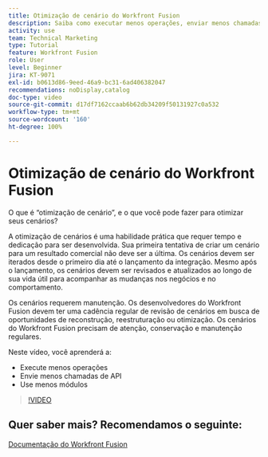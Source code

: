 ```yaml
---
title: Otimização de cenário do Workfront Fusion
description: Saiba como executar menos operações, enviar menos chamadas de API e usar menos módulos, tudo no [!DNL Adobe Workfront Fusion].
activity: use
team: Technical Marketing
type: Tutorial
feature: Workfront Fusion
role: User
level: Beginner
jira: KT-9071
exl-id: b0613d86-9eed-46a9-bc31-6ad406382047
recommendations: noDisplay,catalog
doc-type: video
source-git-commit: d17df7162ccaab6b62db34209f50131927c0a532
workflow-type: tm+mt
source-wordcount: '160'
ht-degree: 100%

---
```


# Otimização de cenário do Workfront Fusion

O que é “otimização de cenário”, e o que você pode fazer para otimizar seus cenários?

A otimização de cenários é uma habilidade prática que requer tempo e dedicação para ser desenvolvida. Sua primeira tentativa de criar um cenário para um resultado comercial não deve ser a última. Os cenários devem ser iterados desde o primeiro dia até o lançamento da integração. Mesmo após o lançamento, os cenários devem ser revisados e atualizados ao longo de sua vida útil para acompanhar as mudanças nos negócios e no comportamento.

Os cenários requerem manutenção. Os desenvolvedores do Workfront Fusion devem ter uma cadência regular de revisão de cenários em busca de oportunidades de reconstrução, reestruturação ou otimização. Os cenários do Workfront Fusion precisam de atenção, conservação e manutenção regulares.

Neste vídeo, você aprenderá a:

* Execute menos operações
* Envie menos chamadas de API
* Use menos módulos

>[!VIDEO](https://video.tv.adobe.com/v/335313/?quality=12&learn=on&enablevpops)

## Quer saber mais? Recomendamos o seguinte:

[Documentação do Workfront Fusion](https://experienceleague.adobe.com/docs/workfront/using/adobe-workfront-fusion/workfront-fusion-2.html?lang=br)
